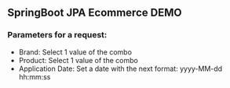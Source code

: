 ## SpringBoot JPA Ecommerce DEMO

### Parameters for a request:
- Brand: Select 1 value of the combo
- Product: Select 1 value of the combo
- Application Date: Set a date with the next format: yyyy-MM-dd hh:mm:ss
